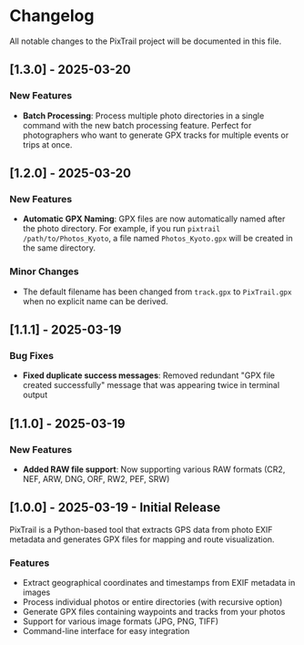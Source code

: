 # Changelog

All notable changes to the PixTrail project will be documented in this file.

## [1.3.0] - 2025-03-20

### New Features
* **Batch Processing**: Process multiple photo directories in a single command with the new batch processing feature. Perfect for photographers who want to generate GPX tracks for multiple events or trips at once.

## [1.2.0] - 2025-03-20

### New Features
* **Automatic GPX Naming**: GPX files are now automatically named after the photo directory. For example, if you run `pixtrail /path/to/Photos_Kyoto`, a file named `Photos_Kyoto.gpx` will be created in the same directory.

### Minor Changes
* The default filename has been changed from `track.gpx` to `PixTrail.gpx` when no explicit name can be derived.

## [1.1.1] - 2025-03-19

### Bug Fixes
* **Fixed duplicate success messages**: Removed redundant "GPX file created successfully" message that was appearing twice in terminal output

## [1.1.0] - 2025-03-19

### New Features
* **Added RAW file support**: Now supporting various RAW formats (CR2, NEF, ARW, DNG, ORF, RW2, PEF, SRW)

## [1.0.0] - 2025-03-19 - Initial Release

PixTrail is a Python-based tool that extracts GPS data from photo EXIF metadata and generates GPX files for mapping and route visualization.

### Features
* Extract geographical coordinates and timestamps from EXIF metadata in images
* Process individual photos or entire directories (with recursive option)
* Generate GPX files containing waypoints and tracks from your photos
* Support for various image formats (JPG, PNG, TIFF)
* Command-line interface for easy integration
